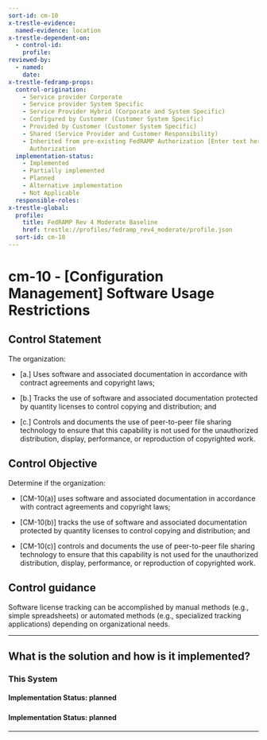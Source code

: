 ```yaml
---
sort-id: cm-10
x-trestle-evidence:
  named-evidence: location
x-trestle-dependent-on:
  - control-id:
    profile:
reviewed-by:
  - named:
    date:
x-trestle-fedramp-props:
  control-origination:
    - Service provider Corporate
    - Service provider System Specific
    - Service Provider Hybrid (Corporate and System Specific)
    - Configured by Customer (Customer System Specific)
    - Provided by Customer (Customer System Specific)
    - Shared (Service Provider and Customer Responsibility)
    - Inherited from pre-existing FedRAMP Authorization [Enter text here], Date of
      Authorization
  implementation-status:
    - Implemented
    - Partially implemented
    - Planned
    - Alternative implementation
    - Not Applicable
  responsible-roles:
x-trestle-global:
  profile:
    title: FedRAMP Rev 4 Moderate Baseline
    href: trestle://profiles/fedramp_rev4_moderate/profile.json
  sort-id: cm-10
---
```


# cm-10 - \[Configuration Management\] Software Usage Restrictions

## Control Statement

The organization:

- \[a.\] Uses software and associated documentation in accordance with contract agreements and copyright laws;

- \[b.\] Tracks the use of software and associated documentation protected by quantity licenses to control copying and distribution; and

- \[c.\] Controls and documents the use of peer-to-peer file sharing technology to ensure that this capability is not used for the unauthorized distribution, display, performance, or reproduction of copyrighted work.

## Control Objective

Determine if the organization:

- \[CM-10(a)\] uses software and associated documentation in accordance with contract agreements and copyright laws;

- \[CM-10(b)\] tracks the use of software and associated documentation protected by quantity licenses to control copying and distribution; and

- \[CM-10(c)\] controls and documents the use of peer-to-peer file sharing technology to ensure that this capability is not used for the unauthorized distribution, display, performance, or reproduction of copyrighted work.

## Control guidance

Software license tracking can be accomplished by manual methods (e.g., simple spreadsheets) or automated methods (e.g., specialized tracking applications) depending on organizational needs.

______________________________________________________________________

## What is the solution and how is it implemented?

<!-- For implementation status enter one of: implemented, partial, planned, alternative, not-applicable -->

<!-- Note that the list of rules under ### Rules: is read-only and changes will not be captured after assembly to JSON -->

### This System

<!-- Add implementation prose for the main This System component for control: cm-10 -->

#### Implementation Status: planned

### 

<!-- Add control implementation description here for control: cm-10 -->

#### Implementation Status: planned

______________________________________________________________________

